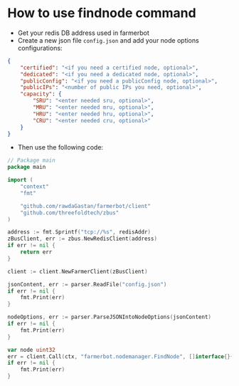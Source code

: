 # How to use findnode command

- Get your redis DB address used in farmerbot
- Create a new json file `config.json` and add your node options configurations:

```json
{
    "certified": "<if you need a certified node, optional>",
    "dedicated": "<if you need a dedicated node, optional>",
    "publicConfig": "<if you need a publicConfig node, optional>",
    "publicIPs": "<number of public IPs you need, optional>",
    "capacity": {
        "SRU": "<enter needed sru, optional>",
        "MRU": "<enter needed mru, optional>",
        "HRU": "<enter needed hru, optional>",
        "CRU": "<enter needed cru, optional>"
    }
}
```

- Then use the following code:

```go
// Package main
package main

import (
    "context"
    "fmt"   

    "github.com/rawdaGastan/farmerbot/client"
    "github.com/threefoldtech/zbus"
)

address := fmt.Sprintf("tcp://%s", redisAddr)
zBusClient, err := zbus.NewRedisClient(address)
if err != nil {
    return err
}

client := client.NewFarmerClient(zBusClient)

jsonContent, err := parser.ReadFile("config.json")
if err != nil {
    fmt.Print(err)
}

nodeOptions, err := parser.ParseJSONIntoNodeOptions(jsonContent)
if err != nil {
    fmt.Print(err)
}

var node uint32
err = client.Call(ctx, "farmerbot.nodemanager.FindNode", []interface{}{nodeOptions, []uint{}}, &node)
if err != nil {
    fmt.Print(err)
}
```
